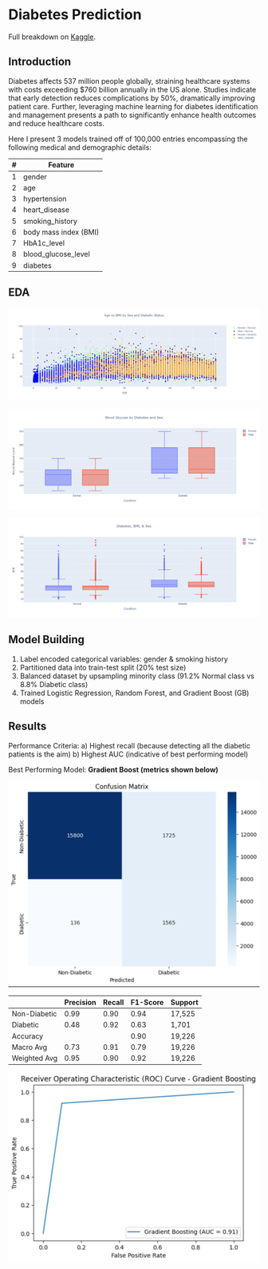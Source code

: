 # Diabetes Prediction
Full breakdown on [Kaggle](https://www.kaggle.com/code/maxboonjindasup/diabetes-prediction).

## Introduction
Diabetes affects 537 million people globally, straining healthcare systems with costs exceeding $760 billion annually in the US alone. Studies indicate that early detection reduces complications by 50%, dramatically improving patient care. Further, leveraging machine learning for diabetes identification and management presents a path to significantly enhance health outcomes and reduce healthcare costs.

Here I present 3 models trained off of 100,000 entries encompassing the following medical and demographic details:

| #   | Feature              |
| --- | -------------------- |
| 1   | gender               |
| 2   | age                  |
| 3   | hypertension         |
| 4   | heart_disease        |
| 5   | smoking_history      |
| 6   | body mass index (BMI)|
| 7   | HbA1c_level          |
| 8   | blood_glucose_level  |
| 9   | diabetes             |

## EDA

![](https://github.com/MaxBoonjindasup/diabetes_prediction/blob/main/age_vs_bmi.png)

![](https://github.com/MaxBoonjindasup/diabetes_prediction/blob/main/blood_glucose.png)

![](https://github.com/MaxBoonjindasup/diabetes_prediction/blob/main/diabetes_bmi_sex.png)

## Model Building
1. Label encoded categorical variables: gender & smoking history
2. Partitioned data into train-test split (20% test size)
3. Balanced dataset by upsampling minority class (91.2% Normal class vs 8.8% Diabetic class)
4. Trained Logistic Regression, Random Forest, and Gradient Boost (GB) models

## Results
Performance Criteria:
a) Highest recall (because detecting all the diabetic patients is the aim)
b) Highest AUC (indicative of best performing model)

Best Performing Model: **Gradient Boost (metrics shown below)**

![](https://github.com/MaxBoonjindasup/diabetes_prediction/blob/main/confusion_matrix_gradient_boosting.png)

|               | Precision | Recall | F1-Score | Support |
|--------------|-----------|--------|----------|---------|
| Non-Diabetic |   0.99    |  0.90  |   0.94   | 17,525  |
|   Diabetic   |   0.48    |  0.92  |   0.63   |  1,701  |
|    Accuracy  |           |        |   0.90   | 19,226  |
|  Macro Avg   |   0.73    |  0.91  |   0.79   | 19,226  |
| Weighted Avg |   0.95    |  0.90  |   0.92   | 19,226  |

![](https://github.com/MaxBoonjindasup/diabetes_prediction/blob/main/roc_curve_gradient_boosting.png)
